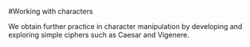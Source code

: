 #Working with characters

We obtain further practice in character manipulation by developing and exploring simple ciphers such as Caesar and Vigenere.
